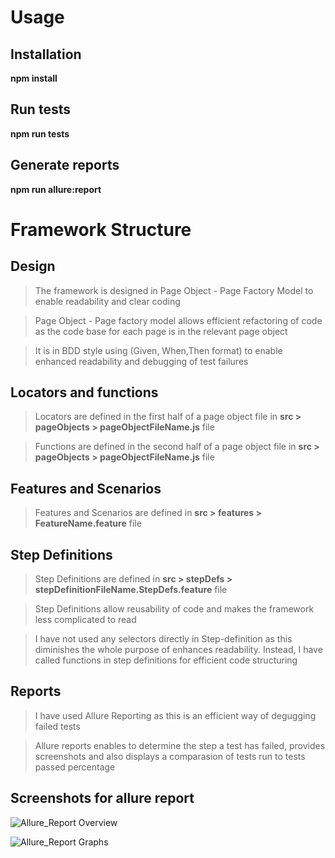 # Usage

## Installation

**npm install**

## Run tests

**npm run tests**

## Generate reports

**npm run allure:report**

# Framework Structure

## Design

> The framework is designed in Page Object - Page Factory Model to enable readability and clear coding

> Page Object - Page factory model allows efficient refactoring of code as the code base for each page is in the relevant page object

> It is in BDD style using (Given, When,Then format) to enable enhanced readability and debugging of test failures  

## Locators and functions

> Locators are defined in the first half of a page object file in **src > pageObjects > pageObjectFileName.js** file

> Functions are defined in the second half of a page object file in **src > pageObjects > pageObjectFileName.js** file

## Features and Scenarios
> Features and Scenarios are defined in **src > features > FeatureName.feature** file

## Step Definitions
> Step Definitions are defined in **src > stepDefs > stepDefinitionFileName.StepDefs.feature** file

> Step Definitions allow reusability of code and makes the framework less complicated to read

> I have not used any selectors directly in Step-definition as this diminishes the whole purpose of enhances readability. Instead, I have called functions in step definitions for efficient code structuring

## Reports
> I have used Allure Reporting as this is an efficient way of degugging failed tests

> Allure reports enables to determine the step a test has failed, provides screenshots and also displays a comparasion of tests run to tests passed percentage

## Screenshots for allure report
![Allure_Report Overview](https://user-images.githubusercontent.com/30195677/83359384-d5186880-a371-11ea-9067-1663ab6b2394.png)

![Allure_Report Graphs](https://user-images.githubusercontent.com/30195677/83359394-e3668480-a371-11ea-9325-753efea9c6f7.png)
